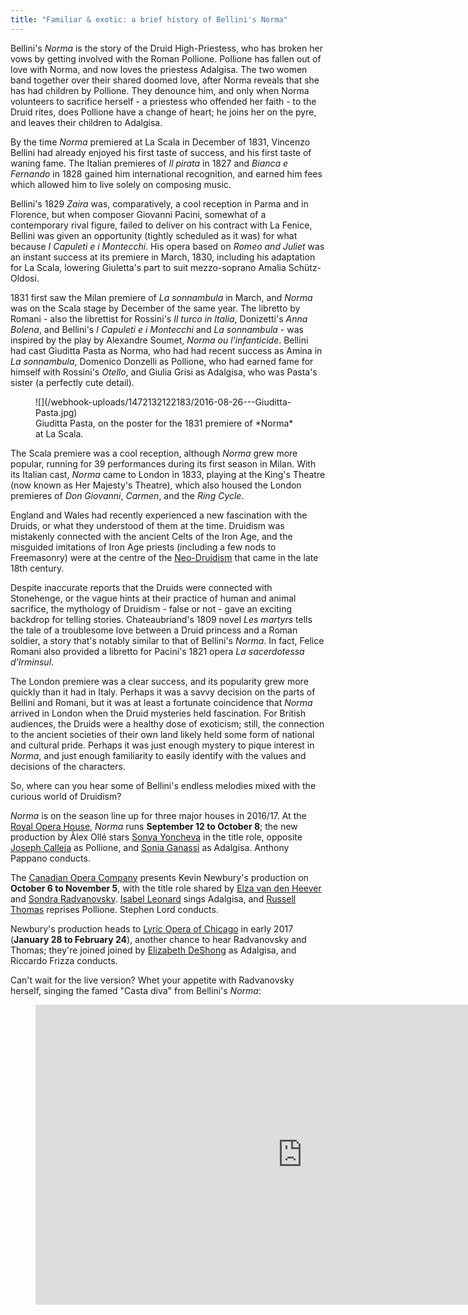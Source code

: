 ```yaml
---
title: "Familiar & exotic: a brief history of Bellini's Norma"
---
```


Bellini's *Norma* is the story of the Druid High-Priestess, who has broken her vows by getting involved with the Roman Pollione. Pollione has fallen out of love with Norma, and now loves the priestess Adalgisa. The two women band together over their shared doomed love, after Norma reveals that she has had children by Pollione. They denounce him, and only when Norma volunteers to sacrifice herself - a priestess who offended her faith - to the Druid rites, does Pollione have a change of heart; he joins her on the pyre, and leaves their children to Adalgisa.

By the time *Norma* premiered at La Scala in December of 1831, Vincenzo Bellini had already enjoyed his first taste of success, and his first taste of waning fame. The Italian premieres of *Il pirata* in 1827 and *Bianca e Fernando* in 1828 gained him international recognition, and earned him fees which allowed him to live solely on composing music. 

Bellini's 1829 *Zaira* was, comparatively, a cool reception in Parma and in Florence, but when composer Giovanni Pacini, somewhat of a contemporary rival figure, failed to deliver on his contract with La Fenice, Bellini was given an opportunity (tightly scheduled as it was) for what because *I Capuleti e i Montecchi*. His opera based on *Romeo and Juliet* was an instant success at its premiere in March, 1830, including his adaptation for La Scala, lowering Giuletta's part to suit mezzo-soprano Amalia Schütz-Oldosi.

1831 first saw the Milan premiere of *La sonnambula* in March, and *Norma* was on the Scala stage by December of the same year. The libretto by Romani - also the librettist for Rossini's *Il turco in Italia*, Donizetti's *Anna Bolena*, and Bellini's *I Capuleti e i Montecchi* and *La sonnambula* - was inspired by the play by Alexandre Soumet, *Norma ou l'infanticide*. Bellini had cast Giuditta Pasta as Norma, who had had recent success as Amina in *La sonnambula*, Domenico Donzelli as Pollione, who had earned fame for himself with Rossini's *Otello*, and Giulia Grisi as Adalgisa, who was Pasta's sister (a perfectly cute detail).

<figure data-type="image">
![](/webhook-uploads/1472132122183/2016-08-26---Giuditta-Pasta.jpg)
<figcaption>Giuditta Pasta, on the poster for the 1831 premiere of *Norma* at La Scala.</figcaption>
</figure>

The Scala premiere was a cool reception, although *Norma* grew more popular, running for 39 performances during its first season in Milan. With its Italian cast, *Norma* came to London in 1833, playing at the King's Theatre (now known as Her Majesty's Theatre), which also housed the London premieres of *Don Giovanni*, *Carmen*, and the *Ring Cycle*.

England and Wales had recently experienced a new fascination with the Druids, or what they understood of them at the time. Druidism was mistakenly connected with the ancient Celts of the Iron Age, and the misguided imitations of Iron Age priests (including a few nods to Freemasonry) were at the centre of the [Neo-Druidism](https://en.wikipedia.org/wiki/Neo-Druidism) that came in the late 18th century.

Despite inaccurate reports that the Druids were connected with Stonehenge, or the vague hints at their practice of human and animal sacrifice, the mythology of Druidism - false or not - gave an exciting backdrop for telling stories. Chateaubriand's 1809 novel *Les martyrs* tells the tale of a troublesome love between a Druid princess and a Roman soldier, a story that's notably similar to that of Bellini's *Norma*. In fact, Felice Romani also provided a libretto for Pacini's 1821 opera *La sacerdotessa d'Irminsul*.

The London premiere was a clear success, and its popularity grew more quickly than it had in Italy. Perhaps it was a savvy decision on the parts of Bellini and Romani, but it was at least a fortunate coincidence that *Norma* arrived in London when the Druid mysteries held fascination. For British audiences, the Druids were a healthy dose of exoticism; still, the connection to the ancient societies of their own land likely held some form of national and cultural pride. Perhaps it was just enough mystery to pique interest in *Norma*, and just enough familiarity to easily identify with the values and decisions of the characters.

So, where can you hear some of Bellini's endless melodies mixed with the curious world of Druidism?

*Norma* is on the season line up for three major houses in 2016/17. At the [Royal Opera House](http://www.roh.org.uk/productions/norma-by-alex-olle), *Norma* runs **September 12 to October 8**; the new production by Àlex Ollé stars [Sonya Yoncheva](/scene/people/sonya-yoncheva/) in the title role, opposite [Joseph Calleja](/scene/people/joseph-calleja/) as Pollione, and [Sonia Ganassi](/scene/people/sonia-ganassi/) as Adalgisa. Anthony Pappano conducts.

The [Canadian Opera Company](http://www.coc.ca/PerformancesAndTickets/1617Season/Norma.aspx) presents Kevin Newbury's production on **October 6 to November 5**, with the title role shared by [Elza van den Heever](/scene/people/elza-van-den-heever/) and [Sondra Radvanovsky](/scene/people/sondra-radvanovsky/). [Isabel Leonard](/scene/people/isabel-leonard/) sings Adalgisa, and [Russell Thomas](/scene/people/russell-thomas/) reprises Pollione. Stephen Lord conducts.

Newbury's production heads to [Lyric Opera of Chicago](https://www.lyricopera.org/concertstickets/calendar/2016-2017/productions/lyricopera/norma) in early 2017 (**January 28 to February 24**), another chance to hear Radvanovsky and Thomas; they're joined joined by [Elizabeth DeShong](/talking-with-singers-elizabeth-deshong/) as Adalgisa, and Riccardo Frizza conducts.

Can't wait for the live version? Whet your appetite with Radvanovsky herself, singing the famed "Casta diva" from Bellini's *Norma*:

<figure data-type="video">
<iframe width="854" height="480" src="https://www.youtube.com/embed/xbsK93x9Xzg" frameborder="0" allowfullscreen></iframe>
</figure>
